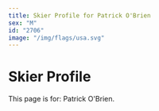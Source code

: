 ```yaml
---
title: Skier Profile for Patrick O'Brien
sex: "M"
id: "2706"
image: "/img/flags/usa.svg" 
---
```


# Skier Profile

This page is for: Patrick O'Brien.
    